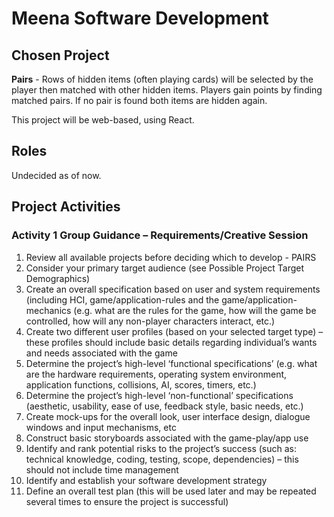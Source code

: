 # Meena Software Development

## Chosen Project

**Pairs** - Rows of hidden items (often playing cards) will be selected by the player then matched with other hidden items. Players gain points by
finding matched pairs. If no pair is found both items are hidden again.

This project will be web-based, using React.

## Roles

Undecided as of now.

## Project Activities

### Activity 1 Group Guidance – Requirements/Creative Session

1. Review all available projects before deciding which to develop - PAIRS
2. Consider your primary target audience (see Possible Project Target Demographics) 
3. Create an overall specification based on user and system requirements (including HCI, game/application-rules and the game/application-
mechanics (e.g. what are the rules for the game, how will the game be controlled, how will any non-player characters interact, etc.)
4. Create two different user profiles (based on your selected target type) – these profiles should include basic details regarding individual’s
wants and needs associated with the game
5. Determine the project’s high-level ‘functional specifications’ (e.g. what are the hardware requirements, operating system environment,
application functions, collisions, AI, scores, timers, etc.)
6. Determine the project’s high-level ‘non-functional’ specifications (aesthetic, usability, ease of use, feedback style, basic needs, etc.)
7. Create mock-ups for the overall look, user interface design, dialogue windows and input mechanisms, etc
8. Construct basic storyboards associated with the game-play/app use
9. Identify and rank potential risks to the project’s success (such as: technical knowledge, coding, testing, scope, dependencies) – this should
not include time management
10. Identify and establish your software development strategy
11. Define an overall test plan (this will be used later and may be repeated several times to ensure the project is successful)
